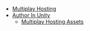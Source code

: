 * [Multiplay Hosting](index)
* [Author In Unity](Authoring/index)
  * [Multiplay Hosting Assets](Authoring/multiplay-assets)

